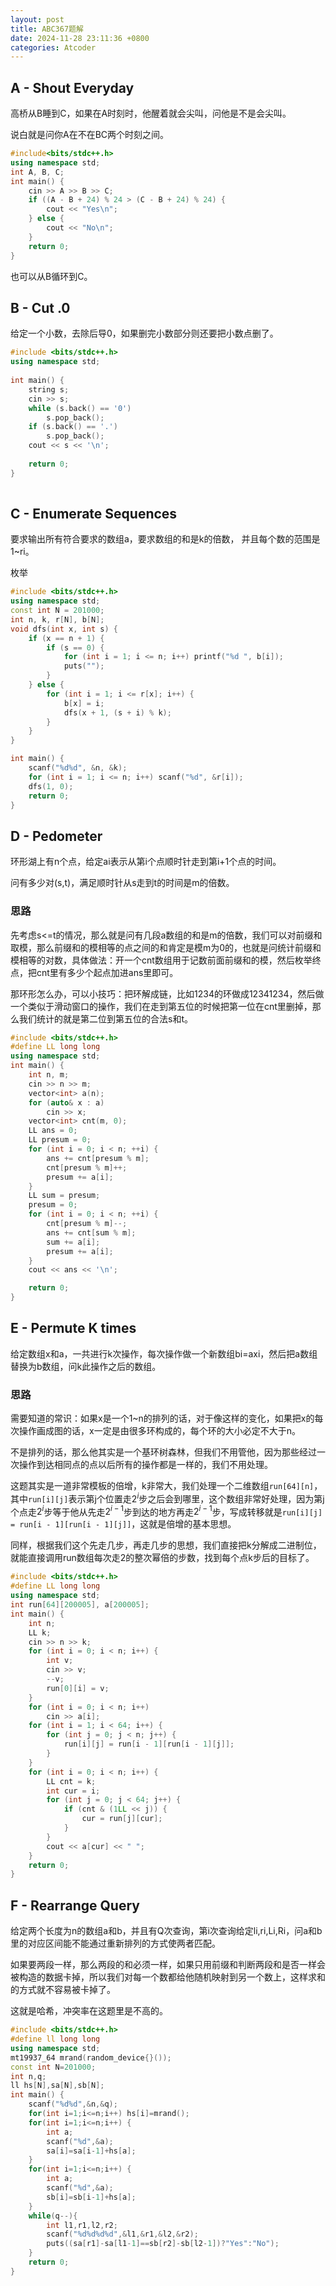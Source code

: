 ```yaml
---
layout: post
title: ABC367题解
date: 2024-11-28 23:11:36 +0800
categories: Atcoder
---
```


## **A - Shout Everyday**

高桥从B睡到C，如果在A时刻时，他醒着就会尖叫，问他是不是会尖叫。

说白就是问你A在不在BC两个时刻之间。

```c++
#include<bits/stdc++.h>
using namespace std;
int A, B, C;
int main() {
	cin >> A >> B >> C;
	if ((A - B + 24) % 24 > (C - B + 24) % 24) {
        cout << "Yes\n";
    } else {
        cout << "No\n";
    }
	return 0;
}
```

也可以从B循环到C。

## **B - Cut .0**

给定一个小数，去除后导0，如果删完小数部分则还要把小数点删了。

```c++
#include <bits/stdc++.h>
using namespace std;
 
int main() {
    string s;
    cin >> s;
    while (s.back() == '0')
        s.pop_back();
    if (s.back() == '.')
        s.pop_back();
    cout << s << '\n';
 
    return 0;
}
 
```

## **C - Enumerate Sequences**

要求输出所有符合要求的数组a，要求数组的和是k的倍数， 并且每个数的范围是1~ri。

枚举

```c++
#include <bits/stdc++.h>
using namespace std;
const int N = 201000;
int n, k, r[N], b[N];
void dfs(int x, int s) {
	if (x == n + 1) {
		if (s == 0) {
			for (int i = 1; i <= n; i++) printf("%d ", b[i]);
			puts("");
		}
	} else {
		for (int i = 1; i <= r[x]; i++) {
			b[x] = i;
			dfs(x + 1, (s + i) % k);
		}
	}
}

int main() {
	scanf("%d%d", &n, &k);
	for (int i = 1; i <= n; i++) scanf("%d", &r[i]);
	dfs(1, 0);
	return 0;
}
```

## **D - Pedometer**

环形湖上有n个点，给定ai表示从第i个点顺时针走到第i+1个点的时间。

问有多少对(s,t)，满足顺时针从s走到t的时间是m的倍数。

### 思路

先考虑s<=t的情况，那么就是问有几段a数组的和是m的倍数，我们可以对前缀和取模，那么前缀和的模相等的点之间的和肯定是模m为0的，也就是问统计前缀和模相等的对数，具体做法：开一个cnt数组用于记数前面前缀和的模，然后枚举终点，把cnt里有多少个起点加进ans里即可。

那环形怎么办，可以小技巧：把环解成链，比如1234的环做成12341234，然后做一个类似于滑动窗口的操作，我们在走到第五位的时候把第一位在cnt里删掉，那么我们统计的就是第二位到第五位的合法s和t。

```c++
#include <bits/stdc++.h>
#define LL long long
using namespace std;
int main() {
	int n, m;
	cin >> n >> m;
	vector<int> a(n);
	for (auto& x : a)
		cin >> x;
	vector<int> cnt(m, 0);
	LL ans = 0;
	LL presum = 0;
	for (int i = 0; i < n; ++i) {
		ans += cnt[presum % m];
		cnt[presum % m]++;
		presum += a[i];
	}
	LL sum = presum;
	presum = 0;
	for (int i = 0; i < n; ++i) {
		cnt[presum % m]--;
		ans += cnt[sum % m];
		sum += a[i];
		presum += a[i];
	}
	cout << ans << '\n';

	return 0;
}

```

## **E - Permute K times**

给定数组x和a，一共进行k次操作，每次操作做一个新数组bi=axi，然后把a数组替换为b数组，问k此操作之后的数组。

### 思路

需要知道的常识：如果x是一个1~n的排列的话，对于像这样的变化，如果把x的每次操作画成图的话，x一定是由很多环构成的，每个环的大小必定不大于n。

不是排列的话，那么他其实是一个基环树森林，但我们不用管他，因为那些经过一次操作到达相同点的点以后所有的操作都是一样的，我们不用处理。

这题其实是一道非常模板的倍增，k非常大，我们处理一个二维数组`run[64][n]`，其中`run[i][j]`表示第j个位置走$2^i$步之后会到哪里，这个数组非常好处理，因为第j个点走$2^i$步等于他从先走$2^{i-1}$步到达的地方再走$2^{i-1}$步，写成转移就是`run[i][j] = run[i - 1][run[i - 1][j]]`，这就是倍增的基本思想。

同样，根据我们这个先走几步，再走几步的思想，我们直接把k分解成二进制位，就能直接调用run数组每次走2的整次幂倍的步数，找到每个点k步后的目标了。

```c++
#include <bits/stdc++.h>
#define LL long long
using namespace std;
int run[64][200005], a[200005];
int main() {
	int n;
	LL k;
	cin >> n >> k;
	for (int i = 0; i < n; i++) {
		int v;
		cin >> v;
		--v;
		run[0][i] = v;
	}
	for (int i = 0; i < n; i++)
		cin >> a[i];
	for (int i = 1; i < 64; i++) {
		for (int j = 0; j < n; j++) {
			run[i][j] = run[i - 1][run[i - 1][j]];
		}
	}
	for (int i = 0; i < n; i++) {
		LL cnt = k;
		int cur = i;
		for (int j = 0; j < 64; j++) {
			if (cnt & (1LL << j)) {
				cur = run[j][cur];
			}
		}
		cout << a[cur] << " ";
	}
	return 0;
}

```

## **F - Rearrange Query**

给定两个长度为n的数组a和b，并且有Q次查询，第i次查询给定li,ri,Li,Ri，问a和b里的对应区间能不能通过重新排列的方式使两者匹配。

如果要两段一样，那么两段的和必须一样，如果只用前缀和判断两段和是否一样会被构造的数据卡掉，所以我们对每一个数都给他随机映射到另一个数上，这样求和的方式就不容易被卡掉了。

这就是哈希，冲突率在这题里是不高的。

```c++
#include <bits/stdc++.h>
#define ll long long
using namespace std;
mt19937_64 mrand(random_device{}()); 
const int N=201000;
int n,q;
ll hs[N],sa[N],sb[N];
int main() {
	scanf("%d%d",&n,&q);
	for(int i=1;i<=n;i++) hs[i]=mrand();
	for(int i=1;i<=n;i++) {
		int a;
		scanf("%d",&a);
		sa[i]=sa[i-1]+hs[a];
	}
	for(int i=1;i<=n;i++) {
		int a;
		scanf("%d",&a);
		sb[i]=sb[i-1]+hs[a];
	}
	while(q--){
		int l1,r1,l2,r2;
		scanf("%d%d%d%d",&l1,&r1,&l2,&r2);
		puts((sa[r1]-sa[l1-1]==sb[r2]-sb[l2-1])?"Yes":"No");
	}
	return 0;
}
```

